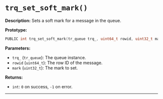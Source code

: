 # `trq_set_soft_mark()`

**Description:**
Sets a soft mark for a message in the queue.

**Prototype:**
```c
PUBLIC int trq_set_soft_mark(tr_queue trq_, uint64_t rowid, uint32_t mark);
```

**Parameters:**
- `trq_` (`tr_queue`): The queue instance.
- `rowid` (`uint64_t`): The row ID of the message.
- `mark` (`uint32_t`): The mark to set.

**Returns:**
- `int`: `0` on success, `-1` on error.

---
